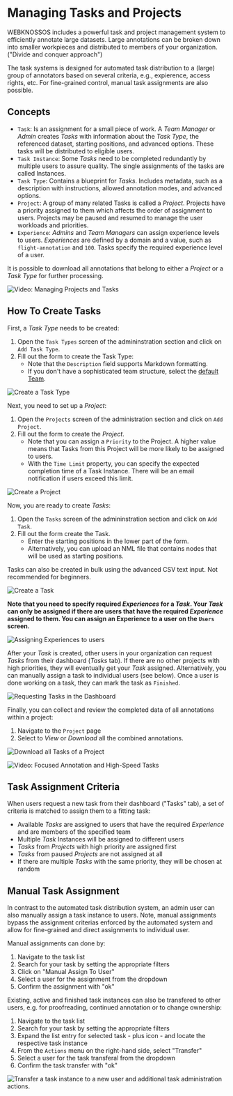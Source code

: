 # Managing Tasks and Projects

WEBKNOSSOS includes a powerful task and project management system to efficiently annotate large datasets. Large annotations can be broken down into smaller workpieces and distributed to members of your organization. ("Divide and conquer approach")

The task systems is designed for automated task distribution to a (large) group of annotators based on several criteria, e.g., expierence, access rights, etc. For fine-grained control, manual task assignments are also possible.

## Concepts

- `Task`: Is an assignment for a small piece of work. A *Team Manager* or *Admin* creates *Tasks* with information about the *Task Type*, the referenced dataset, starting positions, and advanced options. These tasks will be distributed to eligible users. 
- `Task Instance`: Some *Tasks* need to be completed redundantly by multiple users to assure quality. The single assignments of the tasks are called Instances.
- `Task Type`: Contains a blueprint for *Tasks*. Includes metadata, such as a description with instructions, allowed annotation modes, and advanced options.
- `Project`: A group of many related Tasks is called a *Project*. Projects have a priority assigned to them which affects the order of assignment to users. Projects may be paused and resumed to manage the user workloads and priorities.
- `Experience`: *Admins* and *Team Managers* can assign experience levels to users. *Experiences* are defined by a domain and a value, such as `flight-annotation` and `100`. Tasks specify the required experience level of a user.

It is possible to download all annotations that belong to either a *Project* or a *Task Type* for further processing.

![Video: Managing Projects and Tasks](https://www.youtube.com/watch?v=YC4vaia6MkY)

## How To Create Tasks

First, a *Task Type* needs to be created:

1. Open the `Task Types` screen of the admininstration section and click on `Add Task Type`.
2. Fill out the form to create the Task Type:
    - Note that the `Description` field supports Markdown formatting.
    - If you don't have a sophisticated team structure, select the [default Team](./users.md#organizations).

![Create a Task Type](./images/tasks_tasktype.jpeg)

Next, you need to set up a *Project*:

1. Open the `Projects` screen of the administration section and click on `Add Project`.
2. Fill out the form to create the *Project*.
    - Note that you can assign a `Priority` to the Project. A higher value means that Tasks from this Project will be more likely to be assigned to users.
    - With the `Time Limit` property, you can specify the expected completion time of a Task Instance. There will be an email notification if users exceed this limit.

![Create a Project](./images/tasks_project.jpeg)

Now, you are ready to create *Tasks*:

1. Open the `Tasks` screen of the admininstration section and click on `Add Task`.
2. Fill out the form create the Task.
    - Enter the starting positions in the lower part of the form.
    - Alternatively, you can upload an NML file that contains nodes that will be used as starting positions.

Tasks can also be created in bulk using the advanced CSV text input. Not recommended for beginners.

![Create a Task](./images/tasks_task.jpeg)


**Note that you need to specify required *Experiences* for a *Task*. Your *Task* can only be assigned if there are users that have the required *Experience* assigned to them. You can assign an Experience to a user on the `Users` screen.**

![Assigning Experiences to users](./images/users_experience.jpeg)

After your *Task* is created, other users in your organization can request *Tasks* from their dashboard (*Tasks* tab). 
If there are no other projects with high priorities, they will eventually get your *Task* assigned.
Alternatively, you can manually assign a task to individual users (see below).
Once a user is done working on a task, they can mark the task as `Finished`.

![Requesting Tasks in the Dashboard](./images/dashboard_tasks.jpeg)

Finally, you can collect and review the completed data of all annotations within a project:

1. Navigate to the `Project` page
2. Select to *View* or *Download* all the combined annotations.

![Download all Tasks of a Project](./images/tasks_download.jpeg)

![Video: Focused Annotation and High-Speed Tasks](https://www.youtube.com/watch?v=2A3en7Kxl3M)

## Task Assignment Criteria
When users request a new task from their dashboard ("Tasks" tab), a set of criteria is matched to assign them to a fitting task:

- Available *Tasks* are assigned to users that have the required *Experience* and are members of the specified team
- Multiple *Task* Instances will be assigned to different users
- *Tasks* from *Projects* with high priority are assigned first
- *Tasks* from paused *Projects* are not assigned at all
- If there are multiple *Tasks* with the same priority, they will be chosen at random

## Manual Task Assignment
In contrast to the automated task distribution system, an admin user can also manually assign a task instance to users. 
Note, manual assignments bypass the assignment criterias enforced by the automated system and allow for fine-grained and direct assignments to individual user.


Manual assignments can done by:

1. Navigate to the task list
2. Search for your task by setting the appropriate filters
3. Click on "Manual Assign To User"
4. Select a user for the assignment from the dropdown
5. Confirm the assignment with "ok"


Existing, active and finished task instances can also be transfered to other users, e.g. for proofreading, continued annotation or to change ownership:

1. Navigate to the task list
2. Search for your task by setting the appropriate filters
3. Expand the list entry for selected task - plus icon - and locate the respective task instance
4. From the `Actions` menu on the right-hand side, select "Transfer"
5. Select a user for the task transferal from the dropdown
6. Confirm the task transfer with "ok"

![Transfer a task instance to a new user and additional task administration actions.](./images/task_instance_actions.jpg)